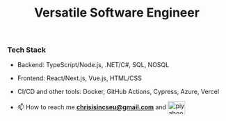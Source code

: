 
<h1 align="center">Versatile Software Engineer </h1>

<br/>


### Tech Stack
- Backend: TypeScript/Node.js, .NET/C#, SQL, NOSQL
- Frontend: React/Next.js, Vue.js, HTML/CSS
- CI/CD and other tools: Docker, GitHub Actions, Cypress, Azure, Vercel

- 📫 How to reach me **chrisisincseu@gmail.com** and <a href="https://www.linkedin.com/in/christopher-piya-prasertsuwan-61a5a4172/" target="blank"><img align="center" src="https://raw.githubusercontent.com/rahuldkjain/github-profile-readme-generator/master/src/images/icons/Social/linked-in-alt.svg" alt="piyaboot-prasertsuwan-61a5a4172" height="30" width="40" /></a>
</p>
 
